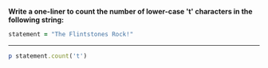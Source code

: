 **Write a one-liner to count the number of lower-case 't' characters in the following string:**
```ruby
statement = "The Flintstones Rock!"
```
***
```ruby
p statement.count('t')
```